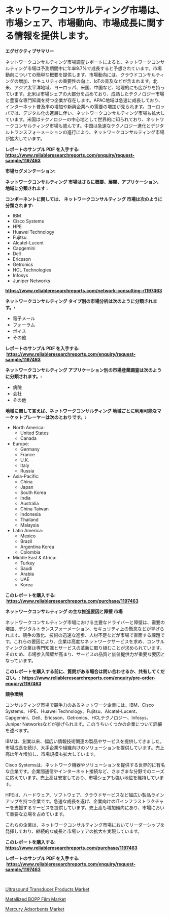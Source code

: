 <p><h1>ネットワークコンサルティング市場は、市場シェア、市場動向、市場成長に関する情報を提供します。</h1></p><p><strong>エグゼクティブサマリー</strong></p>
<p><p>ネットワークコンサルティング市場調査レポートによると、ネットワークコンサルティング市場は予測期間中に年率9.7%で成長すると予想されています。市場動向についての簡単な概要を提供します。市場動向には、クラウドコンサルティングの増加、セキュリティの重要性の向上、IoTの普及などが含まれます。北米、アジア太平洋地域、ヨーロッパ、米国、中国など、地理的にも広がりを持っています。北米は市場シェアの大部分を占めており、成熟したテクノロジー市場と豊富な専門知識を持つ企業が存在します。APAC地域は急速に成長しており、インターネット普及率の増加や新興企業への需要の増加が見られます。ヨーロッパでは、デジタル化の進展に伴い、ネットワークコンサルティング市場も拡大しています。米国はテクノロジーの中心地として世界的に知られており、ネットワークコンサルティング市場も盛んです。中国は急速なテクノロジー進化とデジタルトランスフォーメーションの進行により、ネットワークコンサルティング市場が拡大しています。</p></p>
<p><strong>レポートのサンプル PDF を入手する: <a href="https://www.reliableresearchreports.com/enquiry/request-sample/1197463">https://www.reliableresearchreports.com/enquiry/request-sample/1197463</a></strong></p>
<p><strong>市場セグメンテーション:</strong></p>
<p><strong> ネットワークコンサルティング 市場はさらに概要、展開、アプリケーション、地域に分類されます :</strong></p>
<p><strong>コンポーネントに関しては、 ネットワークコンサルティング 市場は次のように分類されます: &nbsp;</strong></p>
<p><ul><li>IBM</li><li>Cisco Systems</li><li>HPE</li><li>Huawei Technology</li><li>Fujitsu</li><li>Alcatel-Lucent</li><li>Capgemini</li><li>Dell</li><li>Ericsson</li><li>Getronics</li><li>HCL Technologies</li><li>Infosys</li><li>Juniper Networks</li></ul></p>
<p><strong><a href="https://www.reliableresearchreports.com/network-consulting-r1197463">https://www.reliableresearchreports.com/network-consulting-r1197463</a></strong></p>
<p><strong> ネットワークコンサルティング タイプ別の市場分析は次のように分類されます。:</strong></p>
<p><ul><li>電子メール</li><li>フォーラム</li><li>ボイス</li><li>その他</li></ul></p>
<p><strong>レポートのサンプル PDF を入手する: &nbsp;<a href="https://www.reliableresearchreports.com/enquiry/request-sample/1197463">https://www.reliableresearchreports.com/enquiry/request-sample/1197463</a></strong></p>
<p><strong> ネットワークコンサルティング アプリケーション別の市場産業調査は次のように分類されます。:</strong></p>
<p><ul><li>病院</li><li>会社</li><li>その他</li></ul></p>
<p><strong>地域に関して言えば、ネットワークコンサルティング 地域ごとに利用可能なマーケットプレーヤーは次のとおりです。:</strong></p>
<p><ul>
    <li>
        North America:
        <ul>
            <li>United States</li>
            <li>Canada</li>
        </ul>
    </li>
    <li>
        Europe:
        <ul>
            <li>Germany</li>
            <li>France</li>
            <li>U.K.</li>
            <li>Italy</li>
            <li>Russia</li>
        </ul>
    </li>
    <li>
        Asia-Pacific:
        <ul>
            <li>China</li>
            <li>Japan</li>
            <li>South Korea</li>
            <li>India</li>
            <li>Australia</li>
            <li>China Taiwan</li>
            <li>Indonesia</li>
            <li>Thailand</li>
            <li>Malaysia</li>
        </ul>
    </li>
    <li>
        Latin America:
        <ul>
            <li>Mexico</li>
            <li>Brazil</li>
            <li>Argentina Korea</li>
            <li>Colombia</li>
        </ul>
    </li>
    <li>
        Middle East & Africa:
        <ul>
            <li>Turkey</li>
            <li>Saudi</li>
            <li>Arabia</li>
            <li>UAE</li>
            <li>Korea</li>
        </ul>
    </li>
    </ul></p>
<p><strong>このレポートを購入する: &nbsp;<a href="https://www.reliableresearchreports.com/purchase/1197463">https://www.reliableresearchreports.com/purchase/1197463</a></strong></p>
<p><strong>ネットワークコンサルティング の主な推進要因と障壁 市場</strong></p>
<p><p>ネットワークコンサルティング市場における主要なドライバーと障壁は、需要の増加、デジタルトランスフォーメーション、セキュリティ上の懸念などが挙げられます。競争の激化、技術の迅速な進歩、人材不足などが市場で直面する課題です。これらの要因により、企業は高度なネットワークサービスを求め、コンサルティング企業は専門知識とサービスの革新に取り組むことが求められています。そのため、市場参入障壁が高まり、サービスの品質と価値提供力が重要な要因となっています。</p></p>
<p><strong>このレポートを購入する前に、質問がある場合は問い合わせるか、共有してください。:&nbsp; <a href="https://www.reliableresearchreports.com/enquiry/pre-order-enquiry/1197463">https://www.reliableresearchreports.com/enquiry/pre-order-enquiry/1197463</a></strong></p>
<p><strong>競争環境</strong></p>
<p><p>コンサルティング市場で競争力のあるネットワーク企業には、IBM、Cisco Systems、HPE、Huawei Technology、Fujitsu、Alcatel-Lucent、Capgemini、Dell、Ericsson、Getronics、HCLテクノロジー、Infosys、Juniper Networksなどが挙げられます。このうちいくつかの企業について詳細を述べます。</p><p>IBMは、創業以来、幅広い情報技術関連の製品やサービスを提供してきました。市場成長を続け、大手企業や組織向けのソリューションを提供しています。売上高は年々増加し、市場規模も拡大しています。</p><p>Cisco Systemsは、ネットワーク機器やソリューションを提供する世界的に有名な企業です。企業間通信やインターネット接続など、さまざまな分野でのニーズに応えています。売上高は安定しており、市場シェアも強い地位を維持しています。</p><p>HPEは、ハードウェア、ソフトウェア、クラウドサービスなど幅広い製品ラインアップを持つ企業です。急速な成長を遂げ、企業向けのITインフラストラクチャーを支援するサービスを提供しています。売上高も増加傾向にあり、市場において重要な立場を占めています。</p><p>これらの企業は、ネットワークコンサルティング市場においてリーダーシップを発揮しており、継続的な成長と市場シェアの拡大を実現しています。</p></p>
<p><strong>このレポートを購入する: &nbsp; <a href="https://www.reliableresearchreports.com/purchase/1197463">https://www.reliableresearchreports.com/purchase/1197463</a></strong></p>
<p><strong>レポートのサンプル PDF を入手する: &nbsp;<a href="https://www.reliableresearchreports.com/enquiry/request-sample/1197463">https://www.reliableresearchreports.com/enquiry/request-sample/1197463</a></strong><strong></strong></p>
<p>&nbsp;</p>
<p><p><a href="https://cute-banjo-8ca.notion.site/Ultrasound-Transducer-Products-Market-Trends-Forecast-and-Competitive-Analysis-to-2031-86bea39100ad4823ac8356ca1948a141">Ultrasound Transducer Products Market</a></p><p><a href="https://issuu.com/reportprime-2/docs/metallized-bopp-film-market-size-2030.pptx">Metallized BOPP Film Market</a></p><p><a href="https://issuu.com/reportprime-2/docs/mercury-adsorbents-market-size-2030.pptx">Mercury Adsorbents Market</a></p></p>